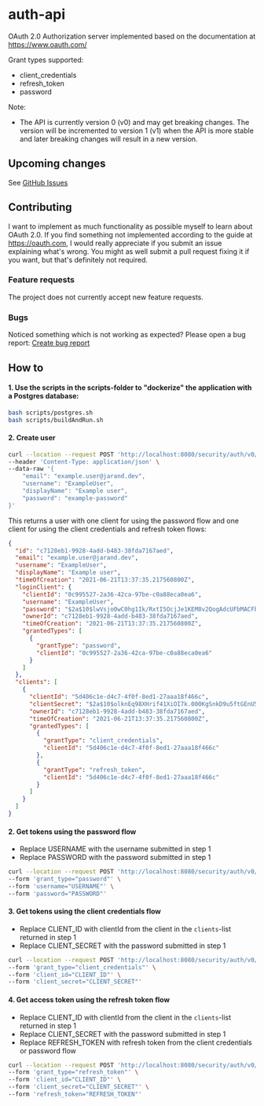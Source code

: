 # auth-api

OAuth 2.0 Authorization server implemented based on the documentation at https://www.oauth.com/

Grant types supported:

- client_credentials
- refresh_token
- password

Note:

- The API is currently version 0 (v0) and may get breaking changes. The version will be incremented to version 1 (v1) when the API is more stable and later breaking changes will result in a new
  version.

## Upcoming changes

See [GitHub Issues](https://github.com/JarandAuth/auth-api/issues)

## Contributing

I want to implement as much functionality as possible myself to learn about OAuth 2.0. If you find something not implemented according to the guide at https://oauth.com, I would really appreciate if
you submit an issue explaining what's wrong. You might as well submit a pull request fixing it if you want, but that's definitely not required.

### Feature requests

The project does not currently accept new feature requests.

### Bugs

Noticed something which is not working as expected? Please open a bug report: [Create bug report](https://github.com/JarandAuth/auth-api/issues/new?assignees=&labels=bug&template=bug_report.md&title=)

## How to

#### 1. Use the scripts in the scripts-folder to "dockerize" the application with a Postgres database:

```bash
bash scripts/postgres.sh
bash scripts/buildAndRun.sh
```

#### 2. Create user

```bash
curl --location --request POST 'http://localhost:8080/security/auth/v0/jarand-user' \
--header 'Content-Type: application/json' \
--data-raw '{
    "email": "example.user@jarand.dev",
    "username": "ExampleUser",
    "displayName": "Example user",
    "password": "example-password"
}'
```

This returns a user with one client for using the password flow and one client for using the client credentials and refresh token flows:

```json
{
  "id": "c7128eb1-9928-4add-b483-38fda7167aed",
  "email": "example.user@jarand.dev",
  "username": "ExampleUser",
  "displayName": "Example user",
  "timeOfCreation": "2021-06-21T13:37:35.217560800Z",
  "loginClient": {
    "clientId": "0c995527-2a36-42ca-97be-c0a88eca0ea6",
    "username": "ExampleUser",
    "password": "$2a$10$lwVsjo0wC0hg1Ik/RxtI5OcjJe1KEM8v2QogAdcUFbMACFbJNwN6O",
    "ownerId": "c7128eb1-9928-4add-b483-38fda7167aed",
    "timeOfCreation": "2021-06-21T13:37:35.217560800Z",
    "grantedTypes": [
      {
        "grantType": "password",
        "clientId": "0c995527-2a36-42ca-97be-c0a88eca0ea6"
      }
    ]
  },
  "clients": [
    {
      "clientId": "5d406c1e-d4c7-4f0f-8ed1-27aaa18f466c",
      "clientSecret": "$2a$10$olknEq98XHrif41XiOI7k.000KgSnkD9u5ftGEnU5fzMk27Kbl8dC",
      "ownerId": "c7128eb1-9928-4add-b483-38fda7167aed",
      "timeOfCreation": "2021-06-21T13:37:35.217560800Z",
      "grantedTypes": [
        {
          "grantType": "client_credentials",
          "clientId": "5d406c1e-d4c7-4f0f-8ed1-27aaa18f466c"
        },
        {
          "grantType": "refresh_token",
          "clientId": "5d406c1e-d4c7-4f0f-8ed1-27aaa18f466c"
        }
      ]
    }
  ]
}
```

#### 2. Get tokens using the password flow

- Replace USERNAME with the username submitted in step 1
- Replace PASSWORD with the password submitted in step 1

```bash
curl --location --request POST 'http://localhost:8080/security/auth/v0/oauth/token' \
--form 'grant_type="password"' \
--form 'username="USERNAME"' \
--form 'password="PASSWORD"'
```

#### 3. Get tokens using the client credentials flow

- Replace CLIENT_ID with clientId from the client in the `clients`-list returned in step 1
- Replace CLIENT_SECRET with the password submitted in step 1

```bash
curl --location --request POST 'http://localhost:8080/security/auth/v0/oauth/token' \
--form 'grant_type="client_credentials"' \
--form 'client_id="CLIENT_ID"' \
--form 'client_secret="CLIENT_SECRET"'
```

#### 4. Get access token using the refresh token flow

- Replace CLIENT_ID with clientId from the client in the `clients`-list returned in step 1
- Replace CLIENT_SECRET with the password submitted in step 1
- Replace REFRESH_TOKEN with refresh token from the client credentials or password flow

```bash
curl --location --request POST 'http://localhost:8080/security/auth/v0/oauth/token' \
--form 'grant_type="refresh_token"' \
--form 'client_id="CLIENT_ID"' \
--form 'client_secret="CLIENT_SECRET"' \
--form 'refresh_token="REFRESH_TOKEN"'
```

